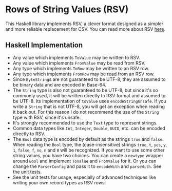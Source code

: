 # Rows of String Values (RSV)

This Haskell library implements RSV, a clever format designed as a simpler and more reliable replacement for CSV. You can read more about RSV [here](https://github.com/Stenway/RSV-Specification).

## Haskell Implementation

- Any value which implements `ToValue` may be written to RSV.
- Any value which implements `FromValue` may be read from RSV.
- Any type which implements `ToRow` may be written to an RSV row.
- Any type which implements `FromRow` may be read from an RSV row.
- Since `ByteString`s are not guaranteed to be UTF-8, they are assumed to be binary data and are encoded in Base-64.
- The `String` type is also not guaranteed to be UTF-8, but since it's so commonly used, it will be written directly to RSV format and assumed to be UTF-8. Its implementation of `toValue` uses `encodeStringUnsafe`. If you write a `String` that is not UTF-8, you will get an exception when reading it back out. For this reason I do not recommend the use of the `String` type with RSV, since it's unsafe.
- It's strongly recommended to use the `Text` type to represent strings.
- Common data types like `Int`, `Integer`, `Double`, `UUID`, etc. can be encoded directly to RSV.
- The `Bool` data type is encoded by default as the strings `true` and `false`. When reading the `Bool` type, the (case-insensitive) strings `true`, `t`, `yes`, `y`, `1`, `false`, `f`, `no`, `n` and `0` will be recognized. If you want to use some other string values, you have two choices. You can create a `newtype` wrapper around `Bool` and implement `ToValue` and `FromValue` for it. Or you can change the `ParserConfig` and pass it to `encodeWith` and `parseWith`. See the unit tests.
- See the unit tests for usage, especially of advanced techniques like writing your own record types as RSV rows.
